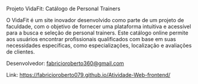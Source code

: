 Projeto VidaFit: Catálogo de Personal Trainers

O VidaFit é um site inovador desenvolvido como parte de um projeto de faculdade, com o objetivo de fornecer uma plataforma intuitiva e acessível para a busca e seleção de personal trainers. Este catálogo online permite aos usuários encontrar profissionais qualificados com base em suas necessidades específicas, como especializações, localização e avaliações de clientes.

Desenvolvedor: fabricioroberto360@gmail.com

Link:
https://fabricioroberto079.github.io/Atividade-Web-frontend/
